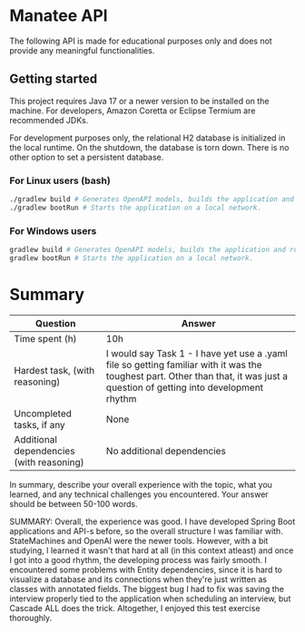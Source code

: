 # Manatee API

The following API is made for educational purposes only and does not provide any meaningful functionalities.

## Getting started

This project requires Java 17 or a newer version to be installed on the machine.
For developers, Amazon Coretta or Eclipse Termium are recommended JDKs.

For development purposes only, the relational H2 database is initialized in the local runtime.
On the shutdown, the database is torn down. There is no other option to set a persistent database.

### For Linux users (bash)

```bash
./gradlew build # Generates OpenAPI models, builds the application and runs tests.
./gradlew bootRun # Starts the application on a local network. 
```

### For Windows users

```bash
gradlew build # Generates OpenAPI models, builds the application and runs tests.
gradlew bootRun # Starts the application on a local network. 
```


# Summary
| Question                                 | Answer                                                                                                                                                                         |
|------------------------------------------|--------------------------------------------------------------------------------------------------------------------------------------------------------------------------------|
| Time  spent (h)                          | 10h                                                                                                                                                                            |
| Hardest task, (with reasoning)           | I would say Task 1 - I have yet use a .yaml file so getting familiar with it was the toughest part. Other than that, it was just a question of getting into development rhythm |
| Uncompleted tasks, if any                | None                                                                                                                                                                           |
| Additional dependencies (with reasoning) | No additional dependencies                                                                                                                                                     | 


In summary, describe your overall experience with the topic, what you learned,
and any technical challenges you encountered. Your answer should be
between 50-100 words.

SUMMARY:
Overall, the experience was good. I have developed Spring Boot applications and API-s before, so the overall
structure I was familiar with. StateMachines and OpenAI were the newer tools. However,
with a bit studying, I learned it wasn't that hard at all (in this context atleast) and once I got into a good rhythm, the developing
process was fairly smooth. I encountered some problems with Entity dependencies, since it is hard to visualize 
a database and its connections when they're just written as classes with annotated fields. The biggest bug I had 
to fix was saving the interview properly tied to the application when scheduling an interview, but Cascade ALL does the trick.
Altogether, I enjoyed this test exercise thoroughly.
